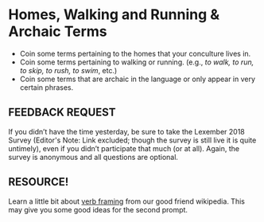 # Homes, Walking and Running & Archaic Terms

+ Coin some terms pertaining to the homes that your conculture lives in.
+ Coin some terms pertaining to walking or running. (e.g., _to walk, to run, to skip, to rush, to swim_, etc.)
+ Coin some terms that are archaic in the language or only appear in very certain phrases.

## FEEDBACK REQUEST

If you didn’t have the time yesterday, be sure to take the Lexember 2018 Survey (Editor's Note: Link excluded; though the survey is still live it is quite untimely), even if you didn’t participate that much (or at all). Again, the survey is anonymous and all questions are optional.

## RESOURCE!

Learn a little bit about [verb framing](https://en.wikipedia.org/wiki/Verb_framing) from our good friend wikipedia. This may give you some good ideas for the second prompt.
